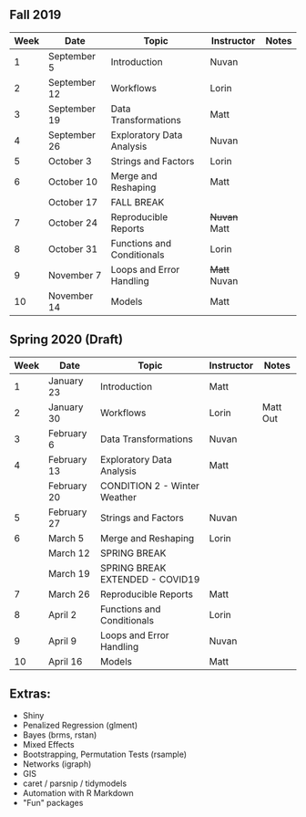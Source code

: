 ## Fall 2019

|Week|Date|Topic|Instructor|Notes|
|-|-|-|-|-|
|1|September 5|Introduction|Nuvan||
|2|September 12|Workflows|Lorin||
|3|September 19|Data Transformations|Matt||
|4|September 26|Exploratory Data Analysis|Nuvan||
|5|October 3|Strings and Factors|Lorin||
|6|October 10|Merge and Reshaping|Matt||
| |October 17|FALL BREAK|||
|7|October 24|Reproducible Reports|~~Nuvan~~ Matt||
|8|October 31|Functions and Conditionals|Lorin||
|9|November 7|Loops and Error Handling|~~Matt~~ Nuvan||
|10|November 14|Models|Matt||

## Spring 2020 (Draft)

|Week|Date|Topic|Instructor|Notes|
|-|-|-|-|-|
|1|January 23|Introduction|Matt||
|2|January 30|Workflows|Lorin|Matt Out|
|3|February 6|Data Transformations|Nuvan||
|4|February 13|Exploratory Data Analysis|Matt||
| |February 20|CONDITION 2 - Winter Weather|||
|5|February 27|Strings and Factors|Nuvan||
|6|March 5|Merge and Reshaping|Lorin||
| |March 12|SPRING BREAK|||
| |March 19|SPRING BREAK EXTENDED - COVID19|||
|7|March 26|Reproducible Reports|Matt||
|8|April 2|Functions and Conditionals|Lorin||
|9|April 9|Loops and Error Handling|Nuvan||
|10|April 16|Models|Matt||

## Extras:
* Shiny
* Penalized Regression (glment)
* Bayes (brms, rstan)
* Mixed Effects
* Bootstrapping, Permutation Tests (rsample)
* Networks (igraph)
* GIS
* caret / parsnip / tidymodels
* Automation with R Markdown
* "Fun" packages
